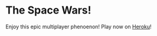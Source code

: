 The Space Wars!
===

Enjoy this epic multiplayer phenoenon! Play now on [Heroku](https://thespacewars.herokuapp.com)!
